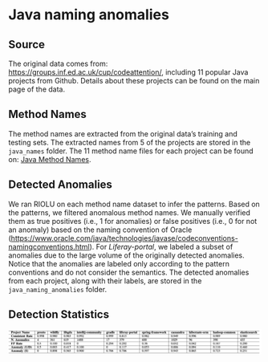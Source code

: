 # Java naming anomalies
## Source
The original data comes from: https://groups.inf.ed.ac.uk/cup/codeattention/, including 11 popular Java projects from Github. Details about these projects can be found on the main page of the data. 

## Method Names
The method names are extracted from the original data’s training and testing sets. The extracted names from 5 of the projects are stored in the ```java_names``` folder. The 11 method name files for each project can be found on: [Java Method Names]([https://www.example.com](https://github.com/GoodNightIsabelle/Discover-Data-Quality-With-RIOLU-A-Replication-Package/releases/tag/data)). 

## Detected Anomalies
We ran RIOLU on each method name dataset to infer the patterns. Based on the patterns, we filtered anomalous method names. We manually verified them as true positives (i.e., 1 for anomalies) or false positives (i.e., 0 for not an anomaly) based on the naming convention of Oracle (https://www.oracle.com/java/technologies/javase/codeconventions-namingconventions.html). For *Liferay-portal*, we labeled a subset of anomalies due to the large volume of the originally detected anomalies. Notice that the anomalies are labeled only according to the pattern conventions and do not consider the semantics. The detected anomalies from each project, along with their labels, are stored in the ```java_naming_anomalies``` folder. 

## Detection Statistics
![java_statistics](../images/java_statistics.png)
